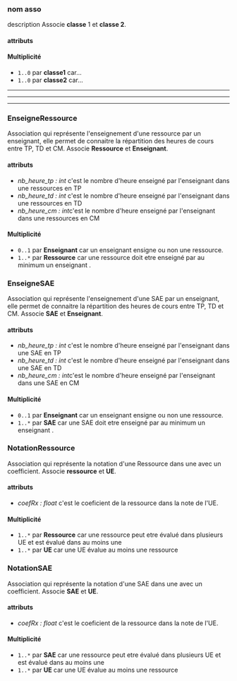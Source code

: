 ### nom asso

description
Associe **classe** 1 et **classe 2**.

#### attributs


#### Multiplicité

- `1..0` par **classe1** car...
- `1..0` par **classe2** car...

---------------------------------------------------
***************************************************
---------------------------------------------------


### EnseigneRessource

Association qui représente  l'enseignement d'une ressource par un enseignant, elle permet de connaitre la répartition des heures de cours entre TP, TD et CM.
Associe **Ressource**  et **Enseignant**.

#### attributs
- *nb_heure_tp : int* c'est le nombre d'heure enseigné par l'enseignant dans une ressources en TP
- *nb_heure_td : int* c'est le nombre d'heure enseigné par l'enseignant dans une ressources en TD
- *nb_heure_cm : int*c'est le nombre d'heure enseigné par l'enseignant dans une ressources en CM

#### Multiplicité

- `0..1` par **Enseignant** car un enseignant ensigne ou non une ressource.
- `1..*` par **Ressource** car une ressource doit etre enseigné par au minimum un enseignant .




### EnseigneSAE

Association qui représente  l'enseignement d'une SAE par un enseignant, elle permet de connaitre la répartition des heures de cours entre TP, TD et CM.
Associe **SAE**  et **Enseignant**.

#### attributs
- *nb_heure_tp : int* c'est le nombre d'heure enseigné par l'enseignant dans une SAE en TP
- *nb_heure_td : int* c'est le nombre d'heure enseigné par l'enseignant dans une SAE en TD
- *nb_heure_cm : int*c'est le nombre d'heure enseigné par l'enseignant dans une SAE en CM

#### Multiplicité

- `0..1` par **Enseignant** car un enseignant ensigne ou non une ressource.
- `1..*` par **SAE** car une SAE doit etre enseigné par au minimum un enseignant .





### NotationRessource

Association qui représente la notation d'une Ressource dans une avec un coefficient.
Associe **ressource** et **UE**.

#### attributs
- *coefRx : float* c'est le coeficient de la ressource dans la note de l'UE.

#### Multiplicité

- `1..*` par **Ressource** car une ressource peut etre évalué dans plusieurs UE et est évalué dans au moins une
- `1..*` par **UE** car une UE évalue au moins une ressource



### NotationSAE

Association qui représente la notation d'une SAE dans une avec un coefficient.
Associe **SAE** et **UE**.

#### attributs
- *coefRx : float* c'est le coeficient de la ressource dans la note de l'UE.

#### Multiplicité

- `1..*` par **SAE** car une ressource peut etre évalué dans plusieurs UE et est évalué dans au moins une
- `1..*` par **UE** car une UE évalue au moins une ressource
